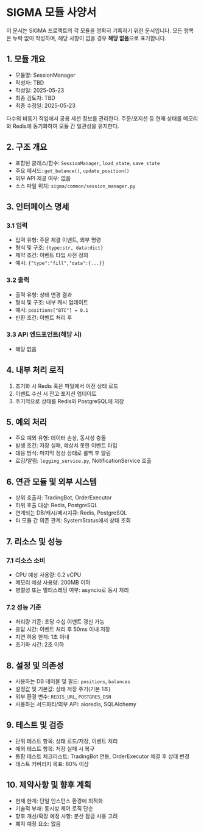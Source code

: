 # SIGMA 모듈 사양서

이 문서는 SIGMA 프로젝트의 각 모듈을 명확히 기록하기 위한 문서입니다. 모든 항목은 누락 없이 작성하며, 해당 사항이 없을 경우 **해당 없음**으로 표기합니다.

## 1. 모듈 개요
* 모듈명: SessionManager
* 작성자: TBD
* 작성일: 2025-05-23
* 최종 검토자: TBD
* 최종 수정일: 2025-05-23

다수의 비동기 작업에서 공용 세션 정보를 관리한다. 주문/포지션 등 현재 상태를 메모리와 Redis에 동기화하여 모듈 간 일관성을 유지한다.

## 2. 구조 개요
* 포함된 클래스/함수: `SessionManager`, `load_state`, `save_state`
* 주요 메서드: `get_balance()`, `update_position()`
* 외부 API 제공 여부: 없음
* 소스 파일 위치: `sigma/common/session_manager.py`

## 3. 인터페이스 명세
### 3.1 입력
* 입력 유형: 주문 체결 이벤트, 외부 명령
* 형식 및 구조: `{type:str, data:dict}`
* 제약 조건: 이벤트 타입 사전 정의
* 예시: `{"type":"fill","data":{...}}`

### 3.2 출력
* 출력 유형: 상태 변경 결과
* 형식 및 구조: 내부 캐시 업데이트
* 예시: `positions["BTC"] = 0.1`
* 반환 조건: 이벤트 처리 후

### 3.3 API 엔드포인트(해당 시)
* 해당 없음

## 4. 내부 처리 로직
1. 초기화 시 Redis 혹은 파일에서 이전 상태 로드
2. 이벤트 수신 시 잔고·포지션 업데이트
3. 주기적으로 상태를 Redis와 PostgreSQL에 저장

## 5. 예외 처리
* 주요 예외 유형: 데이터 손상, 동시성 충돌
* 발생 조건: 저장 실패, 예상치 못한 이벤트 타입
* 대응 방식: 마지막 정상 상태로 롤백 후 알림
* 로깅/알림: `logging_service.py`, NotificationService 호출

## 6. 연관 모듈 및 외부 시스템
* 상위 호출자: TradingBot, OrderExecutor
* 하위 호출 대상: Redis, PostgreSQL
* 연계되는 DB/캐시/메시지큐: Redis, PostgreSQL
* 타 모듈 간 의존 관계: SystemStatus에서 상태 조회

## 7. 리소스 및 성능
### 7.1 리소스 소비
* CPU 예상 사용량: 0.2 vCPU
* 메모리 예상 사용량: 200MB 이하
* 병렬성 또는 멀티스레딩 여부: asyncio로 동시 처리

### 7.2 성능 기준
* 처리량 기준: 초당 수십 이벤트 갱신 가능
* 응답 시간: 이벤트 처리 후 50ms 이내 저장
* 지연 허용 한계: 1초 이내
* 초기화 시간: 2초 이하

## 8. 설정 및 의존성
* 사용하는 DB 테이블 및 필드: `positions`, `balances`
* 설정값 및 기본값: 상태 저장 주기(기본 1초)
* 외부 환경 변수: `REDIS_URL`, `POSTGRES_DSN`
* 사용하는 서드파티/외부 API: aioredis, SQLAlchemy

## 9. 테스트 및 검증
* 단위 테스트 항목: 상태 로드/저장, 이벤트 처리
* 예외 테스트 항목: 저장 실패 시 복구
* 통합 테스트 체크리스트: TradingBot 연동, OrderExecutor 체결 후 상태 변경
* 테스트 커버리지 목표: 80% 이상

## 10. 제약사항 및 향후 계획
* 현재 한계: 단일 인스턴스 환경에 최적화
* 기술적 부채: 동시성 제어 로직 단순
* 향후 개선/확장 예정 사항: 분산 잠금 사용 고려
* 폐지 예정 요소: 없음

